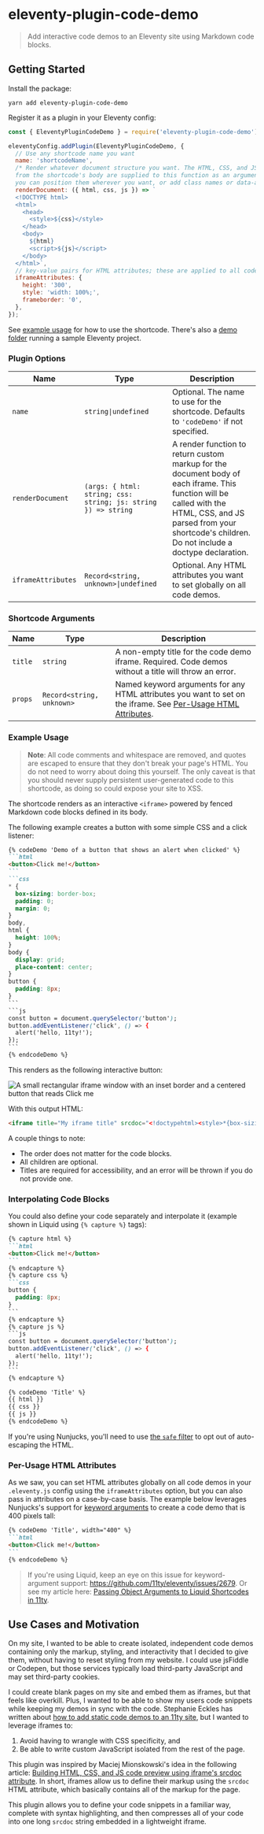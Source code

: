 # eleventy-plugin-code-demo

> Add interactive code demos to an Eleventy site using Markdown code blocks.

## Getting Started

Install the package:

```
yarn add eleventy-plugin-code-demo
```

Register it as a plugin in your Eleventy config:

```js
const { EleventyPluginCodeDemo } = require('eleventy-plugin-code-demo');

eleventyConfig.addPlugin(EleventyPluginCodeDemo, {
  // Use any shortcode name you want
  name: 'shortcodeName',
  /* Render whatever document structure you want. The HTML, CSS, and JS parsed 
  from the shortcode's body are supplied to this function as an argument, so 
  you can position them wherever you want, or add class names or data-attributes to html/body */
  renderDocument: ({ html, css, js }) => `
  <!DOCTYPE html>
  <html>
    <head>
      <style>${css}</style>
    </head>
    <body>
      ${html}
      <script>${js}</script>
    </body>
  </html>`,
  // key-value pairs for HTML attributes; these are applied to all code previews
  iframeAttributes: {
    height: '300',
    style: 'width: 100%;',
    frameborder: '0',
  },
});
```

See [example usage](#example-usage) for how to use the shortcode. There's also a [demo folder](./demo/) running a sample Eleventy project.

### Plugin Options

|Name|Type|Description|
|----|----|-----------|
|`name`|`string\|undefined`|Optional. The name to use for the shortcode. Defaults to `'codeDemo'` if not specified.|
|`renderDocument`|`(args: { html: string; css: string; js: string }) => string`|A render function to return custom markup for the document body of each iframe. This function will be called with the HTML, CSS, and JS parsed from your shortcode's children. Do not include a doctype declaration.|
|`iframeAttributes`|`Record<string, unknown>\|undefined`|Optional. Any HTML attributes you want to set globally on all code demos.|

### Shortcode Arguments

|Name|Type|Description|
|----|----|-----------|
|`title`|`string`|A non-empty title for the code demo iframe. Required. Code demos without a title will throw an error.|
|`props`|`Record<string, unknown>`|Named keyword arguments for any HTML attributes you want to set on the iframe. See [Per-Usage HTML Attributes](#per-usage-html-attributes).|

### Example Usage

> **Note**: All code comments and whitespace are removed, and quotes are escaped to ensure that they don't break your page's HTML. You do not need to worry about doing this yourself. The only caveat is that you should never supply persistent user-generated code to this shortcode, as doing so could expose your site to XSS.

The shortcode renders as an interactive `<iframe>` powered by fenced Markdown code blocks defined in its body.

The following example creates a button with some simple CSS and a click listener:

````md
{% codeDemo 'Demo of a button that shows an alert when clicked' %}
```html
<button>Click me!</button>
```
```css
* {
  box-sizing: border-box;
  padding: 0;
  margin: 0;
}
body,
html {
  height: 100%;
}
body {
  display: grid;
  place-content: center;
}
button {
  padding: 8px;
}
```
```js
const button = document.querySelector('button');
button.addEventListener('click', () => {
  alert('hello, 11ty!');
});
```
{% endcodeDemo %}
````

This renders as the following interactive button:

![A small rectangular iframe window with an inset border and a centered button that reads Click me](https://user-images.githubusercontent.com/19352442/206337332-a375ffa5-3fe1-4753-896e-5f5756cf6034.png)

With this output HTML:

```html
<iframe title="My iframe title" srcdoc="<!doctypehtml><style>*{box-sizing:border-box;padding:0;margin:0}body,html{height:100%}body{display:grid;place-content:center}button{padding:8px}</style><body><button>Click me!</button><script>const button=document.querySelector('button');button.addEventListener('click',()=>{alert('hello, 11ty!')})</script>" height="100" class="code-demo"></iframe>
```

A couple things to note:

- The order does not matter for the code blocks.
- All children are optional.
- Titles are required for accessibility, and an error will be thrown if you do not provide one.

### Interpolating Code Blocks

You could also define your code separately and interpolate it (example shown in Liquid using `{% capture %}` tags):

````md
{% capture html %}
```html
<button>Click me!</button>
```
{% endcapture %}
{% capture css %}
```css
button {
  padding: 8px;
}
```
{% endcapture %}
{% capture js %}
```js
const button = document.querySelector('button');
button.addEventListener('click', () => {
  alert('hello, 11ty!');
});
```
{% endcapture %}

{% codeDemo 'Title' %}
{{ html }}
{{ css }}
{{ js }}
{% endcodeDemo %}
````

If you're using Nunjucks, you'll need to use [the `safe` filter](https://mozilla.github.io/nunjucks/templating.html#autoescaping) to opt out of auto-escaping the HTML.

### Per-Usage HTML Attributes

As we saw, you can set HTML attributes globally on all code demos in your `.eleventy.js` config using the `iframeAttributes` option, but you can also pass in attributes on a case-by-case basis. The example below leverages Nunjucks's support for [keyword arguments](https://mozilla.github.io/nunjucks/templating.html#keyword-arguments) to create a code demo that is 400 pixels tall:

````md
{% codeDemo 'Title', width="400" %}
```html
<button>Click me!</button>
```
{% endcodeDemo %}
````

> If you're using Liquid, keep an eye on this issue for keyword-argument support: https://github.com/11ty/eleventy/issues/2679. Or see my article here: [Passing Object Arguments to Liquid Shortcodes in 11ty](https://www.aleksandrhovhannisyan.com/blog/passing-object-arguments-to-liquid-shortcodes-in-11ty/).

## Use Cases and Motivation

On my site, I wanted to be able to create isolated, independent code demos containing only the markup, styling, and interactivity that I decided to give them, without having to reset styling from my website. I could use jsFiddle or Codepen, but those services typically load third-party JavaScript and may set third-party cookies.

I could create blank pages on my site and embed them as iframes, but that feels like overkill. Plus, I wanted to be able to show my users code snippets while keeping my demos in sync with the code. Stephanie Eckles has written about [how to add static code demos to an 11ty site](https://11ty.rocks/posts/eleventy-templating-static-code-demos/), but I wanted to leverage iframes to:

1. Avoid having to wrangle with CSS specificity, and
2. Be able to write custom JavaScript isolated from the rest of the page.

This plugin was inspired by Maciej Mionskowski's idea in the following article: [Building HTML, CSS, and JS code preview using iframe's srcdoc attribute](https://mionskowski.pl/posts/iframe-code-preview/). In short, iframes allow us to define their markup using the `srcdoc` HTML attribute, which basically contains all of the markup for the page.

This plugin allows you to define your code snippets in a familiar way, complete with syntax highlighting, and then compresses all of your code into one long `srcdoc` string embedded in a lightweight iframe.
